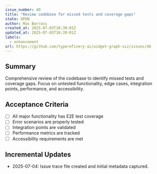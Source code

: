 ```yaml
---
issue_number: 40
title: "Review codebase for missed tests and coverage gaps"
state: OPEN
author: Max Barrass
created_at: 2025-07-03T10:39:01Z
updated_at: 2025-07-03T10:39:01Z
labels:
  - enhancement
url: https://github.com/typerefinery-ai/widget-graph-viz/issues/40
---
```


## Summary
Comprehensive review of the codebase to identify missed tests and coverage gaps. Focus on untested functionality, edge cases, integration points, performance, and accessibility.

## Acceptance Criteria
- [ ] All major functionality has E2E test coverage
- [ ] Error scenarios are properly tested
- [ ] Integration points are validated
- [ ] Performance metrics are tracked
- [ ] Accessibility requirements are met

## Incremental Updates

- 2025-07-04: Issue trace file created and initial metadata captured. 